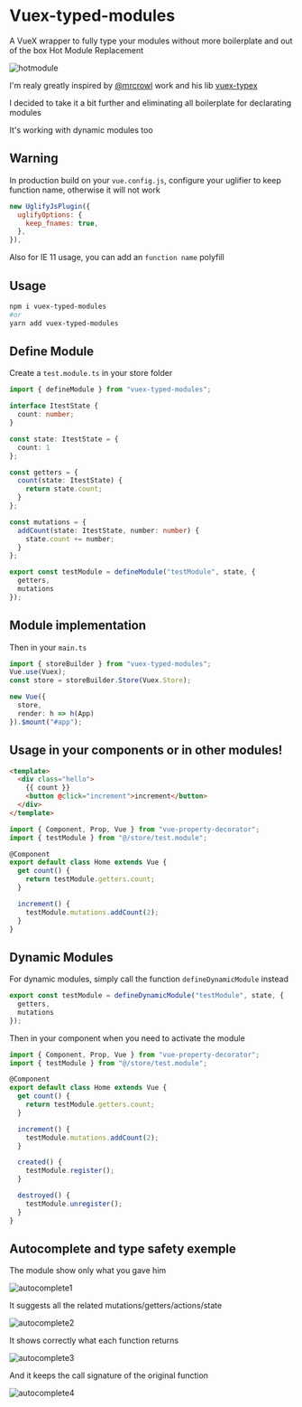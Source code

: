 # Vuex-typed-modules

A VueX wrapper to fully type your modules without more boilerplate and out of the box Hot Module Replacement

![hotmodule](https://github.com/victorgarciaesgi/Vuex-typed-modules/blob/master/captures/hotmodule.png?raw=true)

I'm realy greatly inspired by [@mrcrowl](https://github.com/mrcrowl) work and his lib [vuex-typex](https://github.com/mrcrowl/vuex-typex)

I decided to take it a bit further and eliminating all boilerplate for declarating modules

It's working with dynamic modules too

## Warning

In production build on your `vue.config.js`, configure your uglifier to keep function name, otherwise it will not work

```javascript
new UglifyJsPlugin({
  uglifyOptions: {
    keep_fnames: true,
  },
}),
```

Also for IE 11 usage, you can add an `function name` polyfill

## Usage

```bash
npm i vuex-typed-modules
#or
yarn add vuex-typed-modules
```

## Define Module

Create a `test.module.ts` in your store folder

```typescript
import { defineModule } from "vuex-typed-modules";

interface ItestState {
  count: number;
}

const state: ItestState = {
  count: 1
};

const getters = {
  count(state: ItestState) {
    return state.count;
  }
};

const mutations = {
  addCount(state: ItestState, number: number) {
    state.count += number;
  }
};

export const testModule = defineModule("testModule", state, {
  getters,
  mutations
});
```

## Module implementation

Then in your `main.ts`

```typescript
import { storeBuilder } from "vuex-typed-modules";
Vue.use(Vuex);
const store = storeBuilder.Store(Vuex.Store);

new Vue({
  store,
  render: h => h(App)
}).$mount("#app");
```

## Usage in your components or in other modules!

```html
<template>
  <div class="hello">
    {{ count }}
    <button @click="increment">increment</button>
  </div>
</template>
```

```typescript
import { Component, Prop, Vue } from "vue-property-decorator";
import { testModule } from "@/store/test.module";

@Component
export default class Home extends Vue {
  get count() {
    return testModule.getters.count;
  }

  increment() {
    testModule.mutations.addCount(2);
  }
}
```

## Dynamic Modules

For dynamic modules, simply call the function `defineDynamicModule` instead

```typescript
export const testModule = defineDynamicModule("testModule", state, {
  getters,
  mutations
});
```

Then in your component when you need to activate the module

```typescript
import { Component, Prop, Vue } from "vue-property-decorator";
import { testModule } from "@/store/test.module";

@Component
export default class Home extends Vue {
  get count() {
    return testModule.getters.count;
  }

  increment() {
    testModule.mutations.addCount(2);
  }

  created() {
    testModule.register();
  }

  destroyed() {
    testModule.unregister();
  }
}
```

## Autocomplete and type safety exemple

The module show only what you gave him

![autocomplete1](https://github.com/victorgarciaesgi/Vuex-typed-modules/blob/master/captures/autocomplete1.png?raw=true)

It suggests all the related mutations/getters/actions/state

![autocomplete2](https://github.com/victorgarciaesgi/Vuex-typed-modules/blob/master/captures/autocomplete2.png?raw=true)

It shows correctly what each function returns

![autocomplete3](https://github.com/victorgarciaesgi/Vuex-typed-modules/blob/master/captures/autocomplete3.png?raw=true)

And it keeps the call signature of the original function

![autocomplete4](https://github.com/victorgarciaesgi/Vuex-typed-modules/blob/master/captures/autocomplete4.png?raw=true)

```

```
